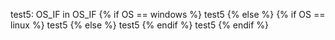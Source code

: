 test5: OS_IF in OS_IF
{% if OS == windows %}
test5
{% else %}
{% if OS == linux %}
test5
{% else %}
test5
{% endif %}
test5
{% endif %}